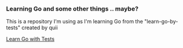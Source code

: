 ### Learning Go and some other things .. maybe?

This is a repository I'm using as I'm learning Go from the "learn-go-by-tests" created by quii

[Learn Go with Tests](https://github.com/quii/learn-go-with-tests)

